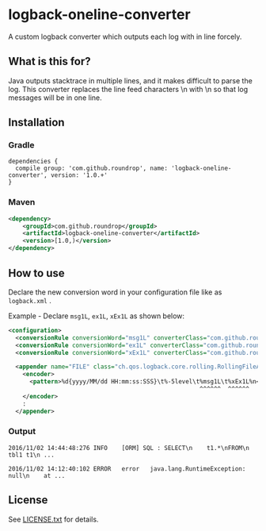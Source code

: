 # logback-oneline-converter

A custom logback converter which outputs each log with in line forcely.

## What is this for?

Java outputs stacktrace in multiple lines, and it makes difficult to parse the log.
This converter replaces the line feed characters \n with \\n so that log messages will be in one line.

## Installation

### Gradle

```
dependencies {
  compile group: 'com.github.roundrop', name: 'logback-oneline-converter', version: '1.0.+'
}
```

### Maven

```xml
<dependency>
    <groupId>com.github.roundrop</groupId>
    <artifactId>logback-oneline-converter</artifactId>
    <version>[1.0,)</version>
</dependency>
```

## How to use

Declare the new conversion word in your configuration file like as `logback.xml` .

Example - Declare `msg1L`, `ex1L`, `xEx1L` as shown below:

```xml
<configuration>
  <conversionRule conversionWord="msg1L" converterClass="com.github.roundrop.logging.logback.OnelineMessageConverter" />
  <conversionRule conversionWord="ex1L" converterClass="com.github.roundrop.logging.logback.OnelineThrowableProxyConverter" />
  <conversionRule conversionWord="xEx1L" converterClass="com.github.roundrop.logging.logback.OnelineExtendedThrowableProxyConverter" />

  <appender name="FILE" class="ch.qos.logback.core.rolling.RollingFileAppender">
    <encoder>
      <pattern>%d{yyyy/MM/dd HH:mm:ss:SSS}\t%-5level\t%msg1L\t%xEx1L%n</pattern>
                                                      ^^^^^^  ^^^^^^
    </encoder>
    :
  </appender>
```

### Output

```
2016/11/02 14:44:48:276	INFO 	[ORM] SQL : SELECT\n    t1.*\nFROM\n    tbl1 t1\n ...
```

```
2016/11/02 14:12:40:102	ERROR	error	java.lang.RuntimeException: null\n    at ...
```

## License

See [LICENSE.txt](LICENSE.txt) for details.
